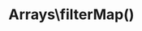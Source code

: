 ---
title: Arrays\filterMap()
description: >
 Create a function which filters and then maps an array. This is done by defining both the predicate and the mapping function.

layout: composable_function
group: arrays
subgroup: array_filter
categories: [array, array filter, array map]
coreFunctions: [array_filter(), array_map()]

source: https://github.com/gin0115/pinkcrab_function_constructors/blob/master/src/arrays.php#L385
namespace: PinkCrab\FunctionConstructors\Arrays
since: 0.1.0

deprecated: false
alternative: false

definition: >
 /**
  * Creates a Closure which takes an array, applies a filter, then maps the
  * results of the map.
  *
  *
  * @param callable(mixed):bool $filter Function to of filter contents
  * @param callable(mixed):mixed $map Function to map results of filter function.
  * @return Closure(array<int|string, mixed>):array<int|string, mixed>
  */
 Arrays\filterMap(callable $filter, callable $map): Closure
closure: >
 /**
  * @param array<int|string, mixed> $array The array to filter then map.
  * @return array<int|string, mixed>
  */
 $function (array $data): array

examplePartial: >
 // Create a function that will remove all none integer values and then multiply by 2.

 $filterMap = Arrays\filterMap('is_int', fn($v) => $v * 2);


 // Called as a function.  

 var_dump($filterMap([1, 'Apple', 3.14, '4', 5, 10]));
 // [2, 10, 20] 

exampleCurried: >
 // Filter out all none string values and then convert to uppercase.

 var_dump(
  Arrays\filterMap('is_string', 'strtoupper')
  (['Apple', 1, 'Orange', 2, 'Banana', 3, 'Pear', 4, 'Peach', 5])
 );  

 // ['APPLE', 'ORANGE', 'BANANA', 'PEAR', 'PEACH']

---